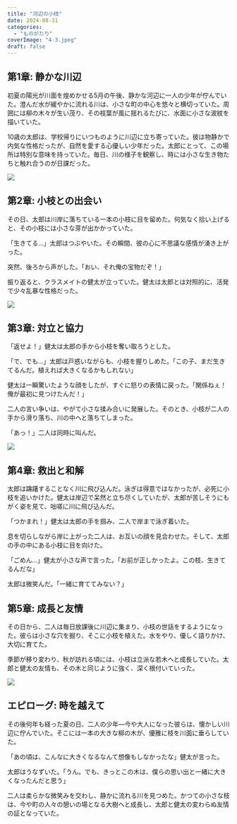 ```yaml
---
title: "河辺の小枝"
date: 2024-08-31
categories: 
  - "ものがたり"
coverImage: "4-3.jpeg"
draft: false
---
```


## 第1章: 静かな川辺

初夏の陽光が川面を煌めかせる5月の午後、静かな河辺に一人の少年が佇んでいた。澄んだ水が緩やかに流れる川は、小さな町の中心を悠々と横切っていた。周囲には柳の木々が生い茂り、その枝葉が風に揺れるたびに、水面に小さな波紋を描いていた。

10歳の太郎は、学校帰りにいつものように川辺に立ち寄っていた。彼は物静かで内気な性格だったが、自然を愛する心優しい少年だった。太郎にとって、この場所は特別な意味を持っていた。毎日、川の様子を観察し、時には小さな生き物たちと触れ合うのが日課だった。

![](images/1-3-1024x585.jpeg)

## 第2章: 小枝との出会い

その日、太郎は川岸に落ちている一本の小枝に目を留めた。何気なく拾い上げると、その小枝には小さな芽が出かかっていた。

「生きてる...」太郎はつぶやいた。その瞬間、彼の心に不思議な感情が湧き上がった。

突然、後ろから声がした。「おい、それ俺の宝物だぞ！」

振り返ると、クラスメイトの健太が立っていた。健太は太郎とは対照的に、活発で少々乱暴な性格だった。

![](images/2-3-1024x585.jpeg)

## 第3章: 対立と協力

「返せよ！」健太は太郎の手から小枝を奪い取ろうとした。

「で、でも...」太郎は戸惑いながらも、小枝を握りしめた。「この子、まだ生きてるんだ。植えれば大きくなるかもしれない」

健太は一瞬驚いたような顔をしたが、すぐに怒りの表情に戻った。「関係ねぇ！俺が最初に見つけたんだ！」

二人の言い争いは、やがて小さな揉み合いに発展した。そのとき、小枝が二人の手から滑り落ち、川の中へと落ちてしまった。

「あっ！」二人は同時に叫んだ。

![](images/3-3-1024x585.jpeg)

## 第4章: 救出と和解

太郎は躊躇することなく川に飛び込んだ。泳ぎは得意ではなかったが、必死に小枝を追いかけた。健太は岸辺で呆然と立ち尽くしていたが、太郎が苦しそうにもがく姿を見て、咄嗟に川に飛び込んだ。

「つかまれ！」健太は太郎の手を掴み、二人で岸まで泳ぎ着いた。

息を切らしながら岸に上がった二人は、お互いの顔を見合わせた。そして、太郎の手の中にある小枝に目を向けた。

「ごめん...」健太が小さな声で言った。「お前が正しかったよ。この枝、生きてるんだな」

太郎は微笑んだ。「一緒に育ててみない？」

## 第5章: 成長と友情

その日から、二人は毎日放課後に川辺に集まり、小枝の世話をするようになった。彼らは小さな穴を掘り、そこに小枝を植えた。水をやり、優しく語りかけ、大切に育てた。

季節が移り変わり、秋が訪れる頃には、小枝は立派な若木へと成長していた。太郎と健太の友情も、その木と同じように強く、深く根付いていった。

![](images/4-3-1024x585.jpeg)

## エピローグ: 時を越えて

その後何年も経った夏の日、二人の少年―今や大人になった彼らは、懐かしい川辺に佇んでいた。そこには一本の大きな柳の木が、優雅に枝を川面に垂らしていた。

「あの頃は、こんなに大きくなるなんて想像もしなかったな」健太が言った。

太郎はうなずいた。「うん。でも、きっとこの木は、僕らの思い出と一緒に大きくなったんだと思う」

二人は柔らかな微笑みを交わし、静かに流れる川を見つめた。かつての小さな枝は、今や町の人々の憩いの場となる大樹へと成長し、太郎と健太の変わらぬ友情の証となっていた。
